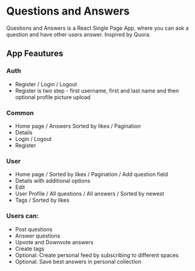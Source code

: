 # Questions and Answers
Questions and Answers is a React Single Page App, where you can ask a question and have other users answer. Inspired by Quora.

## App Feautures
### Auth
- Register / Login / Logout
- Register is two step - first username, first and last name and then optional profile picture upload

### Common
- Home page / Answers Sorted by likes / Pagination
- Details
- Login / Logout
- Register

### User 
- Home page / Sorted by likes / Pagination / Add question field
- Details with additional options
- Edit 
- User Profile / All questions / All answers / Sorted by newest
- Tags / Sorted by likes

### Users can:
- Post questions
- Answer questions
- Upvote and Downvote answers
- Create tags
- Optional: Create personal feed by subscribing to different spaces
- Optional: Save best answers in personal collection
